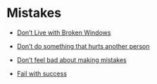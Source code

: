 # Mistakes


 - [Don’t Live with Broken Windows](../Don’t%20Live%20with%20Broken%20Windows/index.md)
    
 - [Don’t do something that hurts another person](../Don’t%20do%20something%20that%20hurts%20another%20person/index.md)
    
 - [Don’t feel bad about making mistakes](../Don’t%20feel%20bad%20about%20making%20mistakes/index.md)
    
 - [Fail with success](../Fail%20with%20success/index.md)
    
